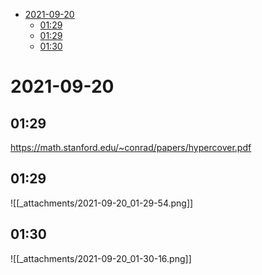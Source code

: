 -   [2021-09-20](#section)
    -   [01:29](#section-1)
    -   [01:29](#section-2)
    -   [01:30](#section-3)














# 2021-09-20

## 01:29

<https://math.stanford.edu/~conrad/papers/hypercover.pdf>

## 01:29

![[_attachments/2021-09-20_01-29-54.png]]

## 01:30

![[_attachments/2021-09-20_01-30-16.png]]
